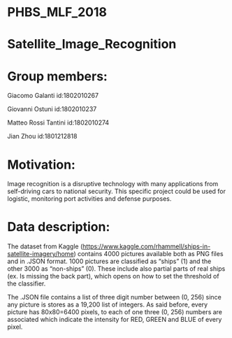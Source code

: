 # PHBS_MLF_2018
# Satellite_Image_Recognition

# Group members:
Giacomo Galanti id:1802010267

Giovanni Ostuni id:1802010237

Matteo Rossi Tantini id:1802010274

Jian Zhou id:1801212818

# Motivation:
 
Image recognition is a disruptive technology with many applications from self-driving cars to national security. This specific project could be used for logistic, monitoring port activities and defense purposes.
 
# Data description:

The dataset from Kaggle (https://www.kaggle.com/rhammell/ships-in-satellite-imagery/home) contains 4000 pictures available both as PNG files and in .JSON format. 1000 pictures are classified as “ships” (1) and the other 3000 as “non-ships” (0). These include also partial parts of real ships (ex. Is missing the back part), which opens on how to set the threshold of the classifier.

The .JSON file contains a list of three digit number between (0, 256) since any picture is stores as a 19,200 list of integers. As said before, every picture has 80x80=6400 pixels, to each of one three (0, 256) numbers are associated which indicate the intensity for RED, GREEN and BLUE of every pixel.
